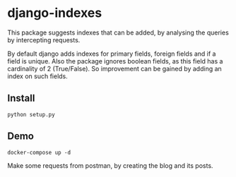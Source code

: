# django-indexes

This package suggests indexes that can be added, by analysing the queries by intercepting requests.

By default django adds indexes for primary fields, foreign fields and if a field is unique.
Also the package ignores boolean fields, as this field has a cardinality of 2 (True/False). So
improvement can be gained by adding an index on such fields.

## Install

`python setup.py`

## Demo

`docker-compose up -d`

Make some requests from postman, by creating the blog and its posts.
